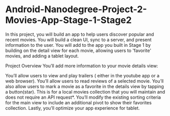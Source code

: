 # Android-Nanodegree-Project-2-Movies-App-Stage-1-Stage2

In this project, you will build an app to help users discover popular and recent movies. You will build a clean UI, sync to a server, and present information to the user.
You will add to the app you built in Stage 1 by building on the detail view for each movie, allowing users to 'favorite' movies, and adding a tablet layout.

Project Overview
You’ll add more information to your movie details view:

You’ll allow users to view and play trailers ( either in the youtube app or a web browser).
You’ll allow users to read reviews of a selected movie.
You’ll also allow users to mark a movie as a favorite in the details view by tapping a button(star). This is for a local movies collection that you will maintain and does not require an API request*.
You’ll modify the existing sorting criteria for the main view to include an additional pivot to show their favorites collection.
Lastly, you’ll optimize your app experience for tablet.
